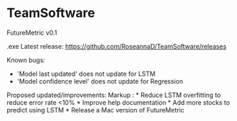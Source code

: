 # TeamSoftware 

FutureMetric v0.1

.exe Latest release: https://github.com/RoseannaD/TeamSoftware/releases

Known bugs:
* 'Model last updated' does not update for LSTM
* 'Model confidence level' does not update for Regression
         
Proposed updated/improvements:
Markup : * Reduce LSTM overfitting to reduce error rate <10%
         * Improve help documentation
         * Add more stocks to predict using LSTM
         * Release a Mac version of FutureMetric

 
